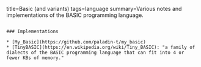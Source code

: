 title=Basic (and variants)
tags=language
summary=Various notes and implementations of the BASIC programming language.
~~~~~~

### Implementations

* [My_Basic](https://github.com/paladin-t/my_basic)
* [TinyBASIC](https://en.wikipedia.org/wiki/Tiny_BASIC): "a family of dialects of the BASIC programming language that can fit into 4 or fewer KBs of memory."

